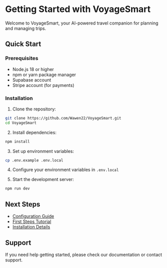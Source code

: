 # Getting Started with VoyageSmart

Welcome to VoyageSmart, your AI-powered travel companion for planning and managing trips.

## Quick Start

### Prerequisites
- Node.js 18 or higher
- npm or yarn package manager
- Supabase account
- Stripe account (for payments)

### Installation

1. Clone the repository:
```bash
git clone https://github.com/Wawen22/VoyageSmart.git
cd VoyageSmart
```

2. Install dependencies:
```bash
npm install
```

3. Set up environment variables:
```bash
cp .env.example .env.local
```

4. Configure your environment variables in `.env.local`

5. Start the development server:
```bash
npm run dev
```

## Next Steps

- [Configuration Guide](./configuration.md)
- [First Steps Tutorial](./first-steps.md)
- [Installation Details](./installation.md)

## Support

If you need help getting started, please check our documentation or contact support.
